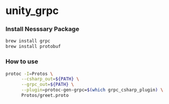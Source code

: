 # unity_grpc

### Install Nesssary Package
``` bash
brew install grpc
brew install protobuf
``` 


### How to use
``` bash 
protoc -I=Protos \
      --csharp_out=${PATH} \
      --grpc_out=${PATH} \
      --plugin=protoc-gen-grpc=$(which grpc_csharp_plugin) \
      Protos/greet.proto
```